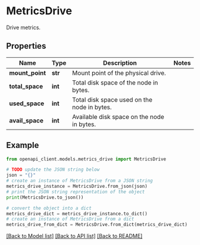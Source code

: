 # MetricsDrive

Drive metrics.

## Properties

Name | Type | Description | Notes
------------ | ------------- | ------------- | -------------
**mount_point** | **str** | Mount point of the physical drive. | 
**total_space** | **int** | Total disk space of the node in bytes. | 
**used_space** | **int** | Total disk space used on the node in bytes. | 
**avail_space** | **int** | Available disk space on the node in bytes. | 

## Example

```python
from openapi_client.models.metrics_drive import MetricsDrive

# TODO update the JSON string below
json = "{}"
# create an instance of MetricsDrive from a JSON string
metrics_drive_instance = MetricsDrive.from_json(json)
# print the JSON string representation of the object
print(MetricsDrive.to_json())

# convert the object into a dict
metrics_drive_dict = metrics_drive_instance.to_dict()
# create an instance of MetricsDrive from a dict
metrics_drive_from_dict = MetricsDrive.from_dict(metrics_drive_dict)
```
[[Back to Model list]](../README.md#documentation-for-models) [[Back to API list]](../README.md#documentation-for-api-endpoints) [[Back to README]](../README.md)


